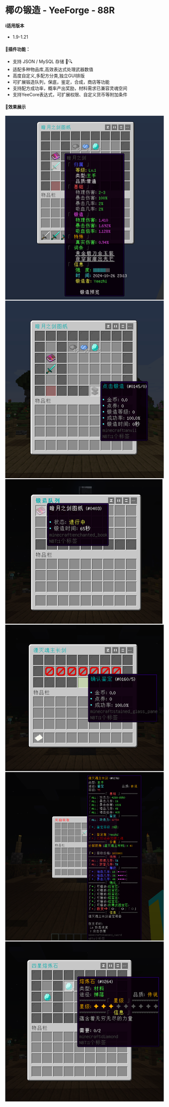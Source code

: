 # 椰の锻造 - YeeForge - 88R

#### ℹ️适用版本

- 1.9-1.21

#### 🔧插件功能：

- 支持 JSON / MySQL 存储 📁🔍
- 适配多种物品库,高效表达式处理武器数值
- 高度自定义,多配方分类,独立GUI排版
- 可扩展锻造队列，保底，鉴定，合成，商店等功能
- 支持配方成功率，概率产出奖励，材料需求已兼容灵魂空间
- 支持YeeCore表达式，可扩展权限、自定义货币等附加条件

#### 🎉效果展示

![img.png](img/img.png)
![img_1.png](img/img_1.png)
![img_2.png](img/img_2.png)
![img_3.png](img/img_3.png)
![img_4.png](img/img_4.png)
![img_5.png](img/img_5.png)
